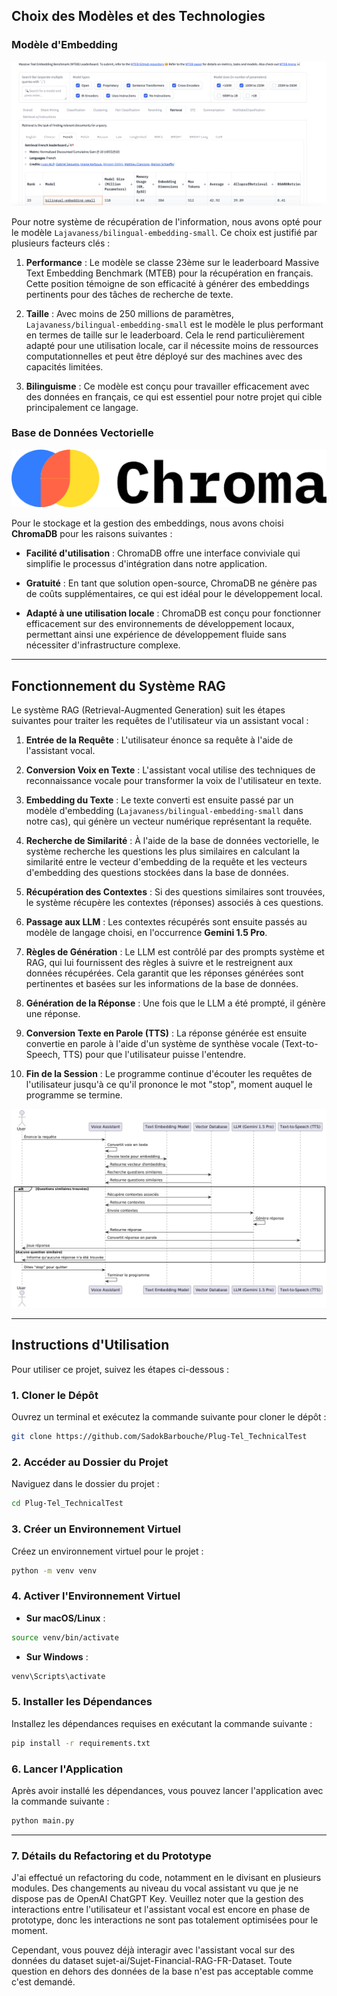 ## Choix des Modèles et des Technologies

### Modèle d'Embedding
![alt text](assets/image.png)

Pour notre système de récupération de l'information, nous avons opté pour le modèle `Lajavaness/bilingual-embedding-small`. Ce choix est justifié par plusieurs facteurs clés :

1. **Performance** : Le modèle se classe 23ème sur le leaderboard Massive Text Embedding Benchmark (MTEB) pour la récupération en français. Cette position témoigne de son efficacité à générer des embeddings pertinents pour des tâches de recherche de texte.

2. **Taille** : Avec moins de 250 millions de paramètres, `Lajavaness/bilingual-embedding-small` est le modèle le plus performant en termes de taille sur le leaderboard. Cela le rend particulièrement adapté pour une utilisation locale, car il nécessite moins de ressources computationnelles et peut être déployé sur des machines avec des capacités limitées.

3. **Bilinguisme** : Ce modèle est conçu pour travailler efficacement avec des données en français, ce qui est essentiel pour notre projet qui cible principalement ce langage.

### Base de Données Vectorielle
![alt text](assets/chroma.png)


Pour le stockage et la gestion des embeddings, nous avons choisi **ChromaDB** pour les raisons suivantes :

- **Facilité d'utilisation** : ChromaDB offre une interface conviviale qui simplifie le processus d'intégration dans notre application.
  
- **Gratuité** : En tant que solution open-source, ChromaDB ne génère pas de coûts supplémentaires, ce qui est idéal pour le développement local.

- **Adapté à une utilisation locale** : ChromaDB est conçu pour fonctionner efficacement sur des environnements de développement locaux, permettant ainsi une expérience de développement fluide sans nécessiter d'infrastructure complexe.

---

## Fonctionnement du Système RAG

Le système RAG (Retrieval-Augmented Generation) suit les étapes suivantes pour traiter les requêtes de l'utilisateur via un assistant vocal :

1. **Entrée de la Requête** : L'utilisateur énonce sa requête à l'aide de l'assistant vocal. 

2. **Conversion Voix en Texte** : L'assistant vocal utilise des techniques de reconnaissance vocale pour transformer la voix de l'utilisateur en texte.

3. **Embedding du Texte** : Le texte converti est ensuite passé par un modèle d'embedding (`Lajavaness/bilingual-embedding-small` dans notre cas), qui génère un vecteur numérique représentant la requête.

4. **Recherche de Similarité** : À l'aide de la base de données vectorielle, le système recherche les questions les plus similaires en calculant la similarité entre le vecteur d'embedding de la requête et les vecteurs d'embedding des questions stockées dans la base de données.

5. **Récupération des Contextes** : Si des questions similaires sont trouvées, le système récupère les contextes (réponses) associés à ces questions.

6. **Passage aux LLM** : Les contextes récupérés sont ensuite passés au modèle de langage choisi, en l'occurrence **Gemini 1.5 Pro**.

7. **Règles de Génération** : Le LLM est contrôlé par des prompts système et RAG, qui lui fournissent des règles à suivre et le restreignent aux données récupérées. Cela garantit que les réponses générées sont pertinentes et basées sur les informations de la base de données.

8. **Génération de la Réponse** : Une fois que le LLM a été prompté, il génère une réponse.

9. **Conversion Texte en Parole (TTS)** : La réponse générée est ensuite convertie en parole à l'aide d'un système de synthèse vocale (Text-to-Speech, TTS) pour que l'utilisateur puisse l'entendre.

10. **Fin de la Session** : Le programme continue d'écouter les requêtes de l'utilisateur jusqu'à ce qu'il prononce le mot "stop", moment auquel le programme se termine.

![alt text](assets/seq_diag.png)

---

## Instructions d'Utilisation

Pour utiliser ce projet, suivez les étapes ci-dessous :

### 1. Cloner le Dépôt

Ouvrez un terminal et exécutez la commande suivante pour cloner le dépôt :

```bash
git clone https://github.com/SadokBarbouche/Plug-Tel_TechnicalTest
```

### 2. Accéder au Dossier du Projet

Naviguez dans le dossier du projet :

```bash
cd Plug-Tel_TechnicalTest
```

### 3. Créer un Environnement Virtuel

Créez un environnement virtuel pour le projet :

```bash
python -m venv venv
```

### 4. Activer l'Environnement Virtuel

- **Sur macOS/Linux** :

```bash
source venv/bin/activate
```

- **Sur Windows** :

```bash
venv\Scripts\activate
```

### 5. Installer les Dépendances

Installez les dépendances requises en exécutant la commande suivante :

```bash
pip install -r requirements.txt
```

### 6. Lancer l'Application

Après avoir installé les dépendances, vous pouvez lancer l'application avec la commande suivante :

```bash
python main.py
```

---

### 7. Détails du Refactoring et du Prototype
J'ai effectué un refactoring du code, notamment en le divisant en plusieurs modules. Des changements au niveau du vocal assistant vu que je ne dispose pas de OpenAI ChatGPT Key. Veuillez noter que la gestion des interactions entre l'utilisateur et l'assistant vocal est encore en phase de prototype, donc les interactions ne sont pas totalement optimisées pour le moment.

Cependant, vous pouvez déjà interagir avec l'assistant vocal sur des données du dataset sujet-ai/Sujet-Financial-RAG-FR-Dataset. Toute question en dehors des données de la base n'est pas acceptable comme c'est demandé.

